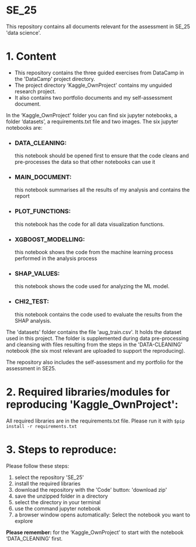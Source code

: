 # **SE_25**

This repository contains all documents relevant for the assessment in SE_25 'data science'.

# 1. Content

- This repository contains the three guided exercises from DataCamp in the 'DataCamp' project directory. 
- The project directory ‘Kaggle_OwnProject' contains my unguided research project.
- It also contains two portfolio documents and my self-assessment document.

In the ‘Kaggle_OwnProject' folder you can find six jupyter notebooks, a folder ‘datasets’, a requirements.txt file and two images. The six jupyter notebooks are:
- ### **DATA_CLEANING:** 
  this notebook should be opened first to ensure that the code cleans and pre-processes the data so that other notebooks can use it
- ### **MAIN_DOCUMENT:** 
  this notebook summarises all the results of my analysis and contains the report
- ### **PLOT_FUNCTIONS:**
  this notebook has the code for all data visualization functions.
- ### **XGBOOST_MODELLING:**
  this notebook shows the code from the machine learning process performed in the analysis process
- ### **SHAP_VALUES:** 
  this notebook shows the code used for analyzing the ML model.
- ### **CHI2_TEST:**
  this notebook contains the code used to evaluate the results from the SHAP analysis. 

The 'datasets' folder contains the file 'aug_train.csv'. It holds the dataset used in this project. The folder is supplemented during data pre-processing and cleansing with files resulting from the steps in the 'DATA-CLEANING' notebook (the six most relevant are uploaded to support the reproducing). 

The repository also includes the self-assessment and my portfolio for the assessment in SE25.

# 2. Required libraries/modules for reproducing 'Kaggle_OwnProject':

All required libraries are in the requirements.txt file. Please run it with `$pip install -r requirements.txt`

# 3. Steps to reproduce:

Please follow these steps:
1. select the repository 'SE_25'
2. install the required libraries 
3. download the repository with the 'Code' button: 'download zip'
4. save the unzipped folder in a directory
5. select the directory in your terminal
6. use the command jupyter notebook
7. a browser window opens automatically: Select the notebook you want to explore

**Please remember:** for the ‘Kaggle_OwnProject’ to start with the notebook ‘DATA_CLEANING’ first. 
